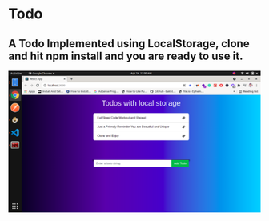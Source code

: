 # Todo

## A Todo Implemented using LocalStorage, clone and hit npm install and you are ready to use it.

![App Preview](todoWithLocalStorage.png)
